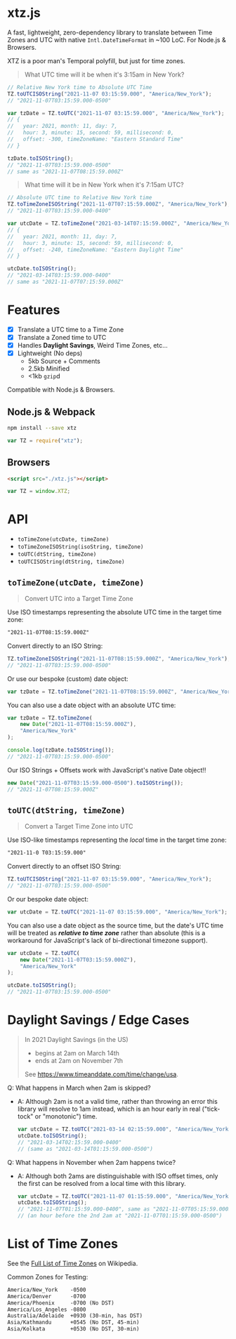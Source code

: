 # xtz.js

A fast, lightweight, zero-dependency library to
translate between Time Zones and UTC with native
`Intl.DateTimeFormat` in ~100 LoC. For Node.js & Browsers.

XTZ is a poor man's Temporal polyfill, but just for time zones.

> What UTC time will it be when it's 3:15am in New York?

```js
// Relative New York time to Absolute UTC Time
TZ.toUTCISOString("2021-11-07 03:15:59.000", "America/New_York");
// "2021-11-07T03:15:59.000-0500"
```

```js
var tzDate = TZ.toUTC("2021-11-07 03:15:59.000", "America/New_York");
// {
//   year: 2021, month: 11, day: 7,
//   hour: 3, minute: 15, second: 59, millisecond: 0,
//   offset: -300, timeZoneName: "Eastern Standard Time"
// }

tzDate.toISOString();
// "2021-11-07T03:15:59.000-0500"
// same as "2021-11-07T08:15:59.000Z"
```

> What time will it be in New York when it's 7:15am UTC?

```js
// Absolute UTC time to Relative New York time
TZ.toTimeZoneISOString("2021-11-07T07:15:59.000Z", "America/New_York");
// "2021-11-07T03:15:59.000-0400"
```

```js
var utcDate = TZ.toTimeZone("2021-03-14T07:15:59.000Z", "America/New_York");
// {
//   year: 2021, month: 11, day: 7,
//   hour: 3, minute: 15, second: 59, millisecond: 0,
//   offset: -240, timeZoneName: "Eastern Daylight Time"
// }

utcDate.toISOString();
// "2021-03-14T03:15:59.000-0400"
// same as "2021-11-07T07:15:59.000Z"
```

# Features

-   [x] Translate a UTC time to a Time Zone
-   [x] Translate a Zoned time to UTC
-   [x] Handles **Daylight Savings**, Weird Time Zones, etc...
-   [x] Lightweight (No deps)
    -   5kb Source + Comments
    -   2.5kb Minified
    -   <1kb `gzip`d

Compatible with Node.js & Browsers.

## Node.js & Webpack

```bash
npm install --save xtz
```

```js
var TZ = require("xtz");
```

## Browsers

```html
<script src="./xtz.js"></script>
```

```js
var TZ = window.XTZ;
```

# API

-   `toTimeZone(utcDate, timeZone)`
-   `toTimeZoneISOString(isoString, timeZone)`
-   `toUTC(dtString, timeZone)`
-   `toUTCISOString(dtString, timeZone)`

## `toTimeZone(utcDate, timeZone)`

> Convert UTC into a Target Time Zone

Use ISO timestamps representing the absolute UTC time in the target time zone:

```txt
"2021-11-07T08:15:59.000Z"
```

Convert directly to an ISO String:

```js
TZ.toTimeZoneISOString("2021-11-07T08:15:59.000Z", "America/New_York");
// "2021-11-07T03:15:59.000-0500"
```

Or use our bespoke (custom) date object:

```js
var tzDate = TZ.toTimeZone("2021-11-07T08:15:59.000Z", "America/New_York");
```

You can also use a date object with an absolute UTC time:

```js
var tzDate = TZ.toTimeZone(
    new Date("2021-11-07T08:15:59.000Z"),
    "America/New_York"
);
```

```js
console.log(tzDate.toISOString());
// "2021-11-07T03:15:59.000-0500"
```

Our ISO Strings + Offsets work with JavaScript's native Date object!!

```js
new Date("2021-11-07T03:15:59.000-0500").toISOString());
// "2021-11-07T08:15:59.000Z"
```

## `toUTC(dtString, timeZone)`

> Convert a Target Time Zone into UTC

Use ISO-like timestamps representing the _local_ time in the target time zone:

```txt
"2021-11-0 T03:15:59.000"
```

Convert directly to an offset ISO String:

```js
TZ.toUTCISOString("2021-11-07 03:15:59.000", "America/New_York");
// "2021-11-07T03:15:59.000-0500"
```

Or our bespoke date object:

```js
var utcDate = TZ.toUTC("2021-11-07 03:15:59.000", "America/New_York");
```

You can also use a date object as the source time, but the date's UTC time will be treated as **_relative to time zone_** rather than absolute (this is a workaround for JavaScript's lack of bi-directional timezone support).

```js
var utcDate = TZ.toUTC(
    new Date("2021-11-07T03:15:59.000Z"),
    "America/New_York"
);
```

```js
utcDate.toISOString();
// "2021-11-07T03:15:59.000-0500"
```

# Daylight Savings / Edge Cases

> In 2021 Daylight Savings (in the US)
>
> -   begins at 2am on March 14th
> -   ends at 2am on November 7th
>
> See <https://www.timeanddate.com/time/change/usa>.

Q: What happens in March when 2am is skipped?

-   A: Although 2am is not a valid time, rather than throwing an error this library will resolve to 1am instead, which is an hour early in real ("tick-tock" or "monotonic") time.
    ```js
    var utcDate = TZ.toUTC("2021-03-14 02:15:59.000", "America/New_York");
    utcDate.toISOString();
    // "2021-03-14T02:15:59.000-0400"
    // (same as "2021-03-14T01:15:59.000-0500")
    ```

Q: What happens in November when 2am happens twice?

-   A: Although both 2ams are distinguishable with ISO offset times, only the first can be resolved from a local time with this library.
    ```js
    var utcDate = TZ.toUTC("2021-11-07 01:15:59.000", "America/New_York");
    utcDate.toISOString();
    // "2021-11-07T01:15:59.000-0400", same as "2021-11-07T05:15:59.000Z"
    // (an hour before the 2nd 2am at "2021-11-07T01:15:59.000-0500")
    ```

# List of Time Zones

See the [Full List of Time Zones](https://en.wikipedia.org/wiki/List_of_tz_database_time_zones) on Wikipedia.

Common Zones for Testing:

```txt
America/New_York    -0500
America/Denver      -0700
America/Phoenix     -0700 (No DST)
America/Los_Angeles -0800
Australia/Adelaide  +0930 (30-min, has DST)
Asia/Kathmandu      +0545 (No DST, 45-min)
Asia/Kolkata        +0530 (No DST, 30-min)
```
